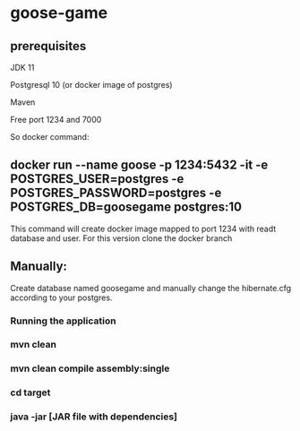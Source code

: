 # goose-game


## prerequisites
JDK 11

Postgresql 10 (or docker image of postgres)

Maven

Free port 1234 and 7000


So docker command:

## docker run --name goose  -p 1234:5432  -it -e POSTGRES_USER=postgres -e POSTGRES_PASSWORD=postgres -e POSTGRES_DB=goosegame postgres:10

This command will create docker image mapped to port 1234 with readt database and user. For this version clone the docker branch

## Manually:
Create database named goosegame and manually change the hibernate.cfg according to your postgres. 

### Running the application

### mvn clean

### mvn clean compile assembly:single

### cd target

### java -jar [JAR file with dependencies]
